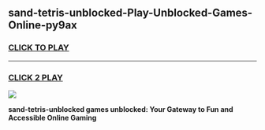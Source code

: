 
## sand-tetris-unblocked-Play-Unblocked-Games-Online-py9ax
<h3>
<a href="https://premium76.site?title=sand-tetris-unblocked&ref=25A">CLICK TO PLAY</a></h3>
<hr>

<h3>
<a href="https://premium76.site?title=sand-tetris-unblocked&ref=25A">CLICK 2 PLAY</a>
  
</h3>

<a href="https://premium76.site?title=sand-tetris-unblocked&ref=25A"><img src="https://clearcache.store/games.png"></a>


**sand-tetris-unblocked games unblocked: Your Gateway to Fun and Accessible Online Gaming**
